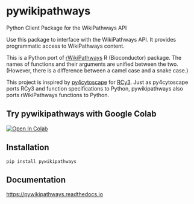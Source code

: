 # pywikipathways
Python Client Package for the WikiPathways API

Use this package to interface with the WikiPathways API.
It provides programmatic access to WikiPathways content.

This is a Python port of [rWikiPathways](http://bioconductor.org/packages/release/bioc/html/rWikiPathways.html) R (Bioconductor) package.
The names of functions and their arguments are unified between the two.
(However, there is a difference between a camel case and a snake case.)

This project is inspired by [py4cytoscape](https://github.com/cytoscape/py4cytoscape) for [RCy3](https://github.com/cytoscape/RCy3).
Just as py4cytoscape ports RCy3 and function specifications to Python, pywikipathways also ports rWikiPathways functions to Python.

## Try pywikipathways with Google Colab
[![Open In Colab](https://colab.research.google.com/assets/colab-badge.svg)](https://colab.research.google.com/github/kozo2/pywikipathways/blob/main/docs/pywikipathways_Overview.ipynb)

## Installation
```
pip install pywikipathways
```

## Documentation
https://pywikipathways.readthedocs.io
